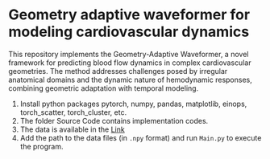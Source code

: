 # Geometry adaptive waveformer for modeling cardiovascular dynamics
This repository implements the Geometry-Adaptive Waveformer, a novel framework for predicting blood flow dynamics in complex cardiovascular geometries. The method addresses challenges posed by irregular anatomical domains and the dynamic nature of hemodynamic responses, combining geometric adaptation with temporal modeling.

1. Install python packages pytorch, numpy, pandas, matplotlib, einops, torch_scatter, torch_cluster, etc.
2. The folder Source Code contains implementation codes.
3. The data is available in the [Link](URL)
4. Add the path to the data files (in `.npy` format) and run `Main.py` to execute the program.
   
